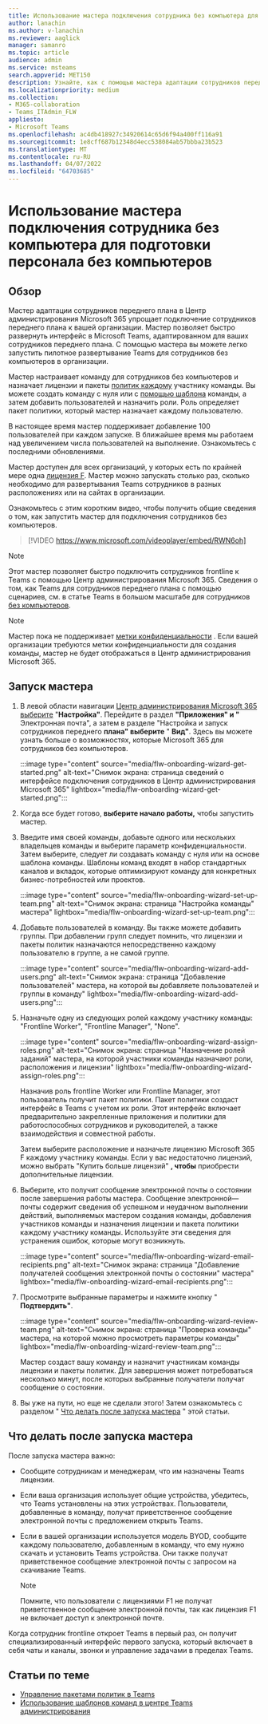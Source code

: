 ```yaml
---
title: Использование мастера подключения сотрудника без компьютера для подготовки персонала без компьютеров
author: lanachin
ms.author: v-lanachin
ms.reviewer: aaglick
manager: samanro
ms.topic: article
audience: admin
ms.service: msteams
search.appverid: MET150
description: Узнайте, как с помощью мастера адаптации сотрудников переднего плана быстро развернуть интерфейс в Teams, адаптированном для сотрудников и руководителей без компьютеров в организации.
ms.localizationpriority: medium
ms.collection:
- M365-collaboration
- Teams_ITAdmin_FLW
appliesto:
- Microsoft Teams
ms.openlocfilehash: ac4db418927c34920614c65d6f94a400ff116a91
ms.sourcegitcommit: 1e8cff687b12348d4ecc538084ab57bbba23b523
ms.translationtype: MT
ms.contentlocale: ru-RU
ms.lasthandoff: 04/07/2022
ms.locfileid: "64703685"
---
```

# <a name="use-the-frontline-worker-onboarding-wizard-to-get-your-frontline-workforce-up-and-running"></a>Использование мастера подключения сотрудника без компьютера для подготовки персонала без компьютеров

## <a name="overview"></a>Обзор

Мастер адаптации сотрудников переднего плана в Центр администрирования Microsoft 365 упрощает подключение сотрудников переднего плана к вашей организации. Мастер позволяет быстро развернуть интерфейс в Microsoft Teams, адаптированном для ваших сотрудников переднего плана. С помощью мастера вы можете легко запустить пилотное развертывание Teams для сотрудников без компьютеров в организации.

Мастер настраивает команду для сотрудников без компьютеров и назначает лицензии и пакеты [политик каждому](manage-policy-packages.md) участнику команды. Вы можете создать команду с нуля или с [помощью шаблона](get-started-with-teams-templates-in-the-admin-console.md) команды, а затем добавить пользователей и назначить роли. Роль определяет пакет политики, который мастер назначает каждому пользователю.

В настоящее время мастер поддерживает добавление 100 пользователей при каждом запуске. В ближайшее время мы работаем над увеличением числа пользователей на выполнение. Ознакомьтесь с последними обновлениями.

Мастер доступен для всех организаций, у которых есть по крайней мере одна [лицензия F](https://www.microsoft.com/microsoft-365/enterprise/frontline). Мастер можно запускать столько раз, сколько необходимо для развертывания Teams сотрудников в разных расположениях или на сайтах в организации.

Ознакомьтесь с этим коротким видео, чтобы получить общие сведения о том, как запустить мастер для подключения сотрудников без компьютеров.

> [!VIDEO https://www.microsoft.com/videoplayer/embed/RWN6oh]

> [!NOTE]
> Этот мастер позволяет быстро подключить сотрудников frontline к Teams с помощью Центр администрирования Microsoft 365. Сведения о том, как Teams для сотрудников переднего плана с помощью сценариев, см. в статье Teams в большом масштабе для сотрудников [без компьютеров](flw-scripted-deployment.md).

> [!NOTE]
> Мастер пока не поддерживает [метки конфиденциальности](sensitivity-labels.md) . Если вашей организации требуются метки конфиденциальности для создания команды, мастер не будет отображаться в Центр администрирования Microsoft 365.

## <a name="run-the-wizard"></a>Запуск мастера

1. В левой области навигации [Центр администрирования Microsoft 365 выберите](https://admin.microsoft.com/) "**Настройка"**. Перейдите в раздел **"Приложения" и "** Электронная почта", а затем в разделе "Настройка и запуск сотрудников переднего **плана" выберите** " **Вид"**. Здесь вы можете узнать больше о возможностях, которые Microsoft 365 для сотрудников без компьютеров.

    :::image type="content" source="media/flw-onboarding-wizard-get-started.png" alt-text="Снимок экрана: страница сведений о интерфейсе подключения сотрудников в Центр администрирования Microsoft 365" lightbox="media/flw-onboarding-wizard-get-started.png":::

2. Когда все будет готово, **выберите начало работы,** чтобы запустить мастер.

3. Введите имя своей команды, добавьте одного или нескольких владельцев команды и выберите параметр конфиденциальности. Затем выберите, следует ли создавать команду с нуля или на основе шаблона команды. Шаблоны команд входят в набор стандартных каналов и вкладок, которые оптимизируют команду для конкретных бизнес-потребностей или проектов.

    :::image type="content" source="media/flw-onboarding-wizard-set-up-team.png" alt-text="Снимок экрана: страница &quot;Настройка команды&quot; мастера" lightbox="media/flw-onboarding-wizard-set-up-team.png":::

4. Добавьте пользователей в команду. Вы также можете добавить группы. При добавлении групп следует помнить, что лицензии и пакеты политик назначаются непосредственно каждому пользователю в группе, а не самой группе.

    :::image type="content" source="media/flw-onboarding-wizard-add-users.png" alt-text="Снимок экрана: страница &quot;Добавление пользователей&quot; мастера, на которой вы добавляете пользователей и группы в команду" lightbox="media/flw-onboarding-wizard-add-users.png":::

5. Назначьте одну из следующих ролей каждому участнику команды: "Frontline Worker", "Frontline Manager", "None". 
  
    :::image type="content" source="media/flw-onboarding-wizard-assign-roles.png" alt-text="Снимок экрана: страница &quot;Назначение ролей заданий&quot; мастера, на которой участники команды назначают роли, расположения и лицензии" lightbox="media/flw-onboarding-wizard-assign-roles.png":::

    Назначив роль frontline Worker или Frontline Manager, этот пользователь получит пакет политики. Пакет политики создаст интерфейс в Teams с учетом их роли. Этот интерфейс включает предварительно закрепленные приложения и политики для работоспособных сотрудников и руководителей, а также взаимодействия и совместной работы.

    Затем выберите расположение и назначьте лицензию Microsoft 365 F каждому участнику команды. Если у вас недостаточно лицензий, можно выбрать "Купить больше лицензий" **, чтобы** приобрести дополнительные лицензии.  

6. Выберите, кто получит сообщение электронной почты о состоянии после завершения работы мастера. Сообщение электронной&mdash; почты содержит сведения об успешном и неудачном выполнении действий, выполняемых мастером создания команды, добавления участников команды и назначения лицензии и пакета политики каждому участнику команды. Используйте эти сведения для устранения ошибок, которые могут возникнуть.

    :::image type="content" source="media/flw-onboarding-wizard-email-recipients.png" alt-text="Снимок экрана: страница &quot;Добавление получателей сообщения электронной почты о состоянии&quot; мастера" lightbox="media/flw-onboarding-wizard-email-recipients.png":::

7. Просмотрите выбранные параметры и нажмите кнопку " **Подтвердить"**.

    :::image type="content" source="media/flw-onboarding-wizard-review-team.png" alt-text="Снимок экрана: страница &quot;Проверка команды&quot; мастера, на которой можно просмотреть параметры команды" lightbox="media/flw-onboarding-wizard-review-team.png":::

    Мастер создаст вашу команду и назначит участникам команды лицензии и пакеты политик. Для завершения может потребоваться несколько минут, после которых выбранные получатели получат сообщение о состоянии.

8. Вы уже на пути, но еще не сделали этого! Затем ознакомьтесь с разделом " [Что делать после запуска мастера](#what-to-do-after-running-the-wizard) " этой статьи.

## <a name="what-to-do-after-running-the-wizard"></a>Что делать после запуска мастера

После запуска мастера важно:

- Сообщите сотрудникам и менеджерам, что им назначены Teams лицензии.
- Если ваша организация использует общие устройства, убедитесь, что Teams установлены на этих устройствах. Пользователи, добавленные в команду, получат приветственное сообщение электронной почты с предложением открыть Teams.
- Если в вашей организации используется модель BYOD, сообщите каждому пользователю, добавленным в команду, что ему нужно скачать и установить Teams устройства. Они также получат приветственное сообщение электронной почты с запросом на скачивание Teams.

    > [!NOTE]
    > Помните, что пользователи с лицензиями F1 не получат приветственное сообщение электронной почты, так как лицензия F1 не включает доступ к электронной почте.  

Когда сотрудник frontline откроет Teams в первый раз, он получит специализированный интерфейс первого запуска, который включает в себя чаты и каналы, звонки и управление задачами в пределах Teams.

## <a name="related-articles"></a>Статьи по теме

- [Управление пакетами политик в Teams](manage-policy-packages.md)
- [Использование шаблонов команд в центре Teams администрирования](get-started-with-teams-templates-in-the-admin-console.md)
